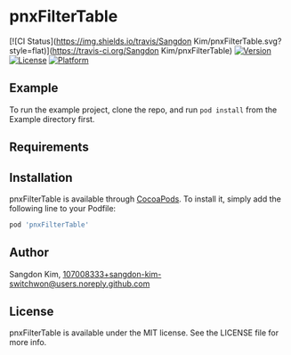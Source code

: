 # pnxFilterTable

[![CI Status](https://img.shields.io/travis/Sangdon Kim/pnxFilterTable.svg?style=flat)](https://travis-ci.org/Sangdon Kim/pnxFilterTable)
[![Version](https://img.shields.io/cocoapods/v/pnxFilterTable.svg?style=flat)](https://cocoapods.org/pods/pnxFilterTable)
[![License](https://img.shields.io/cocoapods/l/pnxFilterTable.svg?style=flat)](https://cocoapods.org/pods/pnxFilterTable)
[![Platform](https://img.shields.io/cocoapods/p/pnxFilterTable.svg?style=flat)](https://cocoapods.org/pods/pnxFilterTable)

## Example

To run the example project, clone the repo, and run `pod install` from the Example directory first.

## Requirements

## Installation

pnxFilterTable is available through [CocoaPods](https://cocoapods.org). To install
it, simply add the following line to your Podfile:

```ruby
pod 'pnxFilterTable'
```

## Author

Sangdon Kim, 107008333+sangdon-kim-switchwon@users.noreply.github.com

## License

pnxFilterTable is available under the MIT license. See the LICENSE file for more info.
